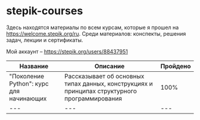 # stepik-courses

Здесь находятся материалы по всем курсам, которые я прошел на https://welcome.stepik.org/ru. Среди материалов: конспекты, решения задач, лекции и сертификаты.

Мой аккаунт – https://stepik.org/users/88437951

Название | Описание | Пройдено | 
--- | --- | --- |
"Поколение Python": курс для начинающих | Рассказывает об основных типах данных, конструкциях и принципах структурного программирования| 100% |
--- | --- | --- |
